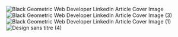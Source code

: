 ![Black Geometric Web Developer LinkedIn Article Cover Image](https://github.com/user-attachments/assets/748e6cbe-0949-49d9-b942-c4441b3f187f)
![Black Geometric Web Developer LinkedIn Article Cover Image (3)](https://github.com/user-attachments/assets/c669220b-297a-4dc7-aea6-2fd4cebbb42d)
![Black Geometric Web Developer LinkedIn Article Cover Image (1)](https://github.com/user-attachments/assets/ac80d929-64ce-455c-8c0d-b0a1a651ee96)
![Design sans titre (4)](https://github.com/user-attachments/assets/17038729-0537-40a5-888e-df0069f4d0c5)
